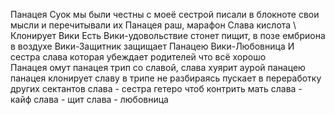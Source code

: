 <!-- Грибник Панацея допрос трип -->
Панацея Суок мы были честны с моеё сестрой писали в блокноте свои мысли и перечитывали их
Панацея раш, марафон Слава кислота \ Клонирует Вики 
Есть Вики-удовольствие стонет пищит, в позе ембриона в воздухе
Вики-Защитник защищает Панацею
Вики-Любовница
И сестра слава которая убеждает родителей что всё хорошо  
Панацея омут
панацея трип со славой,  слава хуярит аурой панацею
панацея клонирует славу в трипе не разбираясь пускает в переработку других сектантов
слава - сестра гетеро чтоб контрить мать
слава - кайф
слава - щит
слава - любовница
